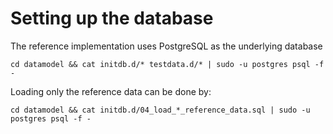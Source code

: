 Setting up the database
=======================

The reference implementation uses PostgreSQL as the underlying database
```
cd datamodel && cat initdb.d/* testdata.d/* | sudo -u postgres psql -f -
```

Loading only the reference data can be done by:

```
cd datamodel && cat initdb.d/04_load_*_reference_data.sql | sudo -u postgres psql -f -
```
